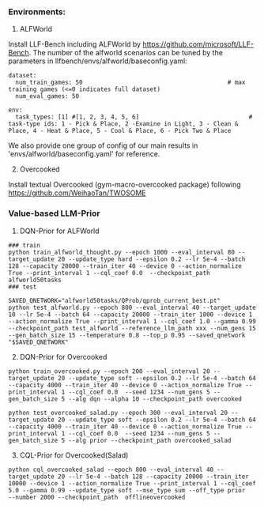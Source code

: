 ### Environments:

1. ALFWorld

Install LLF-Bench including ALFWorld by https://github.com/microsoft/LLF-Bench. The number of the alfworld scenarios can be tuned by the parameters in llfbench/envs/alfworld/baseconfig.yaml:

```
dataset:
  num_train_games: 50                                         # max training games (<=0 indicates full dataset)
  num_eval_games: 50     
  
env:
  task_types: [1] #[1, 2, 3, 4, 5, 6]                               # task-type ids: 1 - Pick & Place, 2 -Examine in Light, 3 - Clean & Place, 4 - Heat & Place, 5 - Cool & Place, 6 - Pick Two & Place

```

We also provide one group of config of our main results in 'envs/alfworld/baseconfig.yaml' for reference.

2. Overcooked

Install textual Overcooked (gym-macro-overcooked package) following https://github.com/WeihaoTan/TWOSOME



### Value-based LLM-Prior



1. DQN-Prior for ALFWorld

```
### train
python train_alfworld_thought.py --epoch 1000 --eval_interval 80 --target_update 20 --update_type hard --epsilon 0.2 --lr 5e-4 --batch 128 --capacity 20000 --train_iter 40 --device 0 --action_normalize True --print_interval 1 --cql_coef 0.0  --checkpoint_path alfworld50tasks
### test

SAVED_QNETWORK="alfworld50tasks/QProb/qprob_current_best.pt"
python test_alfworld.py --epoch 800 --eval_interval 40 --target_update 10 --lr 5e-4 --batch 64 --capacity 20000 --train_iter 1000 --device 1 --action_normalize True --print_interval 1 --cql_coef 1.0 --gamma 0.99 --checkpoint_path test_alfworld --reference_llm_path xxx --num_gens 15 --gen_batch_size 15 --temperature 0.8 --top_p 0.95 --saved_qnetwork "$SAVED_QNETWORK"

```

2. DQN-Prior for Overcooked

```
python train_overcooked.py --epoch 200 --eval_interval 20 --target_update 20 --update_type soft --epsilon 0.2 --lr 5e-4 --batch 64 --capacity 4000 --train_iter 40 --device 0 --action_normalize True --print_interval 1 --cql_coef 0.0  --seed 1234 --num_gens 5 --gen_batch_size 5 --alg dqn --alpha 10 --checkpoint_path overcooked

python test_overcooked_salad.py --epoch 300 --eval_interval 20 --target_update 20 --update_type soft --epsilon 0.2 --lr 5e-4 --batch 64 --capacity 4000 --train_iter 40 --device 0 --action_normalize True --print_interval 1 --cql_coef 0.0  --seed 1234 --num_gens 5 --gen_batch_size 5 --alg prior --checkpoint_path overcooked_salad

```



3. CQL-Prior for Overcooked(Salad)

```
python cql_overcooked_salad --epoch 800 --eval_interval 40 --target_update 20 --lr 5e-4 --batch 128 --capacity 20000 --train_iter 10000 --device 1 --action_normalize True --print_interval 1 --cql_coef 5.0 --gamma 0.99 --update_type soft --mse_type sum --off_type prior   --number 2000 --checkpoint_path  offlineovercooked

```

